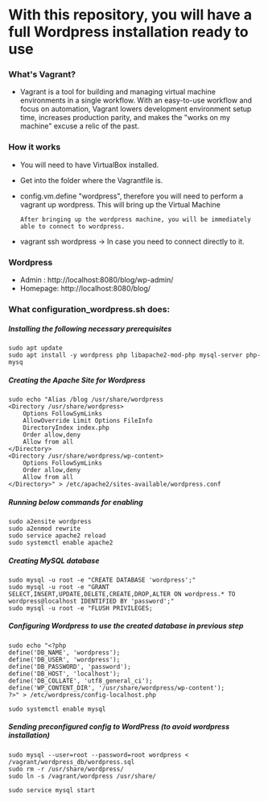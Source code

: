 <h1>With this repository, you will have a full Wordpress installation ready to use</h1>

<h3>What's Vagrant?</h3>

- Vagrant is a tool for building and managing virtual machine environments in a single workflow. With an easy-to-use workflow and focus on automation, Vagrant lowers development environment setup time, increases production parity, and makes the "works on my machine" excuse a relic of the past.


<h3>How it works</h3>

- You will need to have VirtualBox installed.
- Get into the folder where the Vagrantfile is.
- config.vm.define "wordpress", therefore you will need to perform a vagrant up wordpress. This will bring up the Virtual Machine

      After bringing up the wordpress machine, you will be immediately able to connect to wordpress. 
      
- vagrant ssh wordpress -> In case you need to connect directly to it.


<h3>Wordpress</h3>

- Admin   : http://localhost:8080/blog/wp-admin/ 
- Homepage: http://localhost:8080/blog/ 

<h3>What configuration_wordpress.sh does:</h3>

<h5>Installing the following necessary prerequisites</h5>

    sudo apt update
    sudo apt install -y wordpress php libapache2-mod-php mysql-server php-mysq
    
<h5>Creating the Apache Site for Wordpress</h5>

    sudo echo "Alias /blog /usr/share/wordpress
    <Directory /usr/share/wordpress>
        Options FollowSymLinks
        AllowOverride Limit Options FileInfo
        DirectoryIndex index.php
        Order allow,deny
        Allow from all
    </Directory>
    <Directory /usr/share/wordpress/wp-content>
        Options FollowSymLinks
        Order allow,deny
        Allow from all
    </Directory>" > /etc/apache2/sites-available/wordpress.conf

<h5>Running below commands for enabling</h5>

    sudo a2ensite wordpress
    sudo a2enmod rewrite
    sudo service apache2 reload
    sudo systemctl enable apache2

<h5>Creating MySQL database</h5>

    sudo mysql -u root -e "CREATE DATABASE 'wordpress';"
    sudo mysql -u root -e "GRANT SELECT,INSERT,UPDATE,DELETE,CREATE,DROP,ALTER ON wordpress.* TO wordpress@localhost IDENTIFIED BY 'password';"
    sudo mysql -u root -e "FLUSH PRIVILEGES;
    
<h5>Configuring Wordpress to use the created database in previous step</h5>
    
    sudo echo "<?php
    define('DB_NAME', 'wordpress');
    define('DB_USER', 'wordpress');
    define('DB_PASSWORD', 'password');
    define('DB_HOST', 'localhost');
    define('DB_COLLATE', 'utf8_general_ci');
    define('WP_CONTENT_DIR', '/usr/share/wordpress/wp-content');
    ?>" > /etc/wordpress/config-localhost.php

    sudo systemctl enable mysql
    
    
<h5>Sending preconfigured config to WordPress (to avoid wordpress installation)</h5>

    sudo mysql --user=root --password=root wordpress < /vagrant/wordpress_db/wordpress.sql
    sudo rm -r /usr/share/wordpress/
    sudo ln -s /vagrant/wordpress /usr/share/ 

    sudo service mysql start
    
    
  
    
